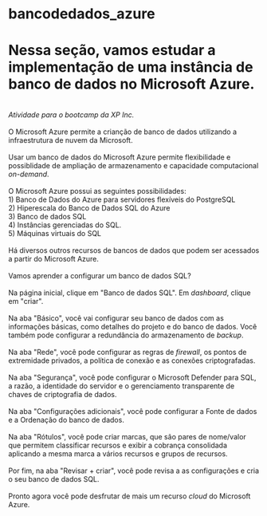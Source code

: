 # bancodedados_azure
<h1> Nessa seção, vamos estudar a implementação de uma instância de banco de dados no Microsoft Azure. </h1>
<br>
<em>Atividade para o bootcamp da XP Inc.</em><br>
<br>
O Microsoft Azure permite a crianção de banco de dados utilizando a infraestrutura de nuvem da Microsoft.<br>
<br> 
Usar um banco de dados do Microsoft Azure permite flexibilidade e possiblidade de ampliação de armazenamento e capacidade computacional <em>on-demand</em>.<br>
<br>
O Microsoft Azure possui as seguintes possibilidades: <br>
1) Banco de Dados do Azure para servidores flexíveis do PostgreSQL<br>
2) Hiperescala do Banco de Dados SQL do Azure<br>
3) Banco de dados SQL<br>
4) Instâncias gerenciadas do SQL.<br>
5) Máquinas virtuais do SQL<br>
<br>
Há diversos outros recursos de bancos de dados que podem ser acessados a partir do Microsoft Azure.<br>
<br>
Vamos aprender a configurar um banco de dados SQL?<br>
<br>
Na página inicial, clique em "Banco de dados SQL". Em <em>dashboard</em>, clique em "criar".<br>
<br>
Na aba "Básico", você vai configurar seu banco de dados com as informações básicas, como detalhes do projeto e do banco de dados. Você também pode configurar a redundância do armazenamento de <em>backup</em>. <br>
<br>
Na aba "Rede", você pode configurar as regras de <em>firewall</em>, os pontos de extremidade privados, a política de conexão e as conexões criptografadas.<br>
<br>
Na aba "Segurança", você pode configurar o Microsoft Defender para SQL, a razão, a identidade do servidor e o gerenciamento transparente de chaves de criptografia de dados.<br>
<br>
Na aba "Configurações adicionais", você pode configurar a Fonte de dados e a Ordenação do banco de dados. <br>
<br>
Na aba "Rótulos", você pode criar marcas, que são pares de nome/valor que permitem classificar recursos e exibir a cobrança consolidada aplicando a mesma marca a vários recursos e grupos de recursos.<br>
<br>
Por fim, na aba "Revisar + criar", você pode revisa a as configurações e cria o seu banco de dados SQL.<br>
<br>
Pronto agora você pode desfrutar de mais um recurso <em>cloud</em> do Microsoft Azure.
